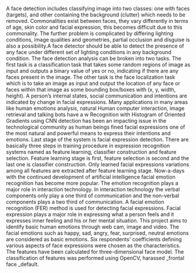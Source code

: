 A face detection includes classifying image into two classes: one with faces (targets), and other containing the background (clutter) which needs to be removed. Commonalities exist between faces, they vary differently in terms of age, skin color and facial expression, this becomes difficult due to this commonality. The further problem is complicated by differing lighting conditions, image qualities and geometries, partial occlusion and disguise is also a possibility.A face detector should be able to detect the presence of any face under different set of lighting conditions in any background condition. The face detection analysis can be broken into two tasks. The first task is a classification task that takes some random regions of image as input and outputs a binary value of yes or no, indicating if there are any faces present in the image. The other task is the face localization task which is to take an image as input and output the location of any face or faces within that image as some bounding box/boxes with (x, y, width, height). 
A person’s internal states, social communication and intentions are indicated by change in facial expressions. Many applications in many areas like human emotions analysis, natural Human computer interaction, image retrieval and talking bots have a w Recognition with Histogram of Oriented Gradients using CNN detection has been an impacting issue in the technological community as human beings fined facial expressions one of the most natural and powerful means to express their intentions and emotions. 
Last stage of the system is facial expression detection. There are basically three steps in training procedure in expression recognition systems named as feature learning, classifier construction and feature selection. Feature learning stage is first, feature selection is second and the last one is classifier construction. Only learned facial expressions variations among all features are extracted after feature learning stage. Now-a-days with the continued development of artificial intelligence facial emotion recognition has become more popular. The emotion recognition plays a major role in interaction technology. In interaction technology the verbal components only play a one third of communication and the non-verbal components plays a two third of communication. A facial emotion recognition (FER) method is used for detecting facial expressions. Facial expression plays a major role in expressing what a person feels and it expresses inner feeling and his or her mental situation. This project aims to identify basic human emotions through web cam, image and video. The facial emotions such as happy, sad, angry, fear, surprised, neutral emotions are considered as basic emotions. Six respondents' coefficients defining various aspects of face expressions were chosen as the characteristics.  The features have been calculated for three-dimensional face model. The classification of features was performed using OpenCV, harassed _frontal face _default.
